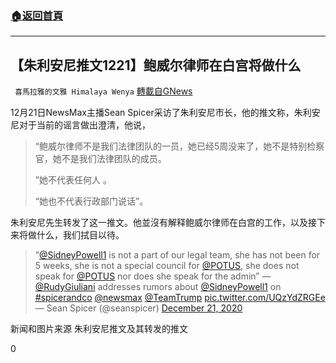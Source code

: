 ###  [:house:返回首頁](https://github.com/ourhimalayas/txt)
---

## 【朱利安尼推文1221】鲍威尔律师在白宫将做什么
` 喜馬拉雅的文雅 Himalaya Wenya` [轉載自GNews](https://gnews.org/zh-hans/674222/)

12月21日NewsMax主播Sean Spicer采访了朱利安尼市长，他的推文称，朱利安尼对于当前的谣言做出澄清，他说，


> “鲍威尔律师不是我们法律团队的一员，她已经5周没来了，她不是特别检察官，她不是我们法律团队的成员。
> 
> ”她不代表任何人 。
> 
> “她也不代表行政部门说话”。


朱利安尼先生转发了这一推文。他並沒有解释鲍威尔律师在白宫的工作，以及接下来将做什么，我们拭目以待。



> “[@SidneyPowell1](https://twitter.com/SidneyPowell1?ref_src=twsrc%5Etfw) is not a part of our legal team, she has not been for 5 weeks, she is not a special council for [@POTUS](https://twitter.com/POTUS?ref_src=twsrc%5Etfw), she does not speak for [@POTUS](https://twitter.com/POTUS?ref_src=twsrc%5Etfw) nor does she speak for the admin” — [@RudyGiuliani](https://twitter.com/RudyGiuliani?ref_src=twsrc%5Etfw) addresses rumors about [@SidneyPowell1](https://twitter.com/SidneyPowell1?ref_src=twsrc%5Etfw) on [#spicerandco](https://twitter.com/hashtag/spicerandco?src=hash&amp;ref_src=twsrc%5Etfw) [@newsmax](https://twitter.com/newsmax?ref_src=twsrc%5Etfw) [@TeamTrump](https://twitter.com/TeamTrump?ref_src=twsrc%5Etfw) [pic.twitter.com/UQzYdZRGEe](https://t.co/UQzYdZRGEe)
> — Sean Spicer (@seanspicer) [December 21, 2020](https://twitter.com/seanspicer/status/1341165142164336640?ref_src=twsrc%5Etfw)



新闻和图片来源 朱利安尼推文及其转发的推文

0
